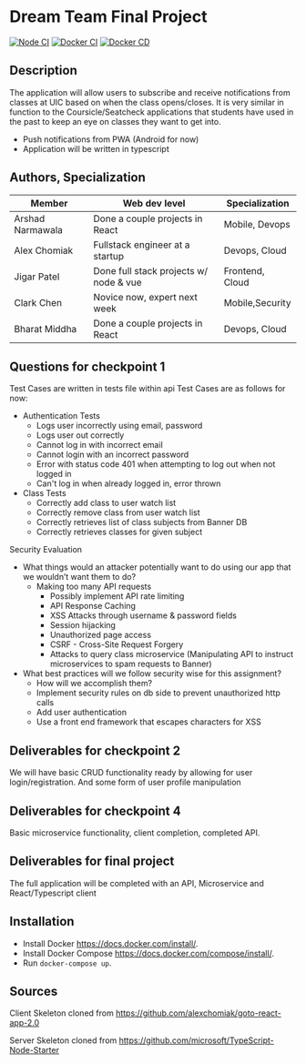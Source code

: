 # Dream Team Final Project

[![Node CI](https://github.com/ckanich-classrooms/final-project-dream-team-1/workflows/Node%20CI/badge.svg)](https://github.com/ckanich-classrooms/final-project-dream-team-1/actions?query=workflow%3A%22Node+CI%22) [![Docker CI](https://github.com/ckanich-classrooms/final-project-dream-team-1/workflows/Docker%20CI/badge.svg)](https://github.com/ckanich-classrooms/final-project-dream-team-1/actions?query=workflow%3A%22Docker+CI%22) [![Docker CD](https://github.com/ckanich-classrooms/final-project-dream-team-1/workflows/Docker%20CD/badge.svg)](https://github.com/ckanich-classrooms/final-project-dream-team-1/actions?query=workflow%3A%22Docker+CD%22)

## Description

The application will allow users to subscribe and receive notifications from classes at UIC based on when the class opens/closes. It is very similar in function to the Coursicle/Seatcheck applications that students have used in the past to keep an eye on classes they want to get into.

- Push notifications from PWA (Android for now)
- Application will be written in typescript

## Authors, Specialization

| Member           | Web dev level                   | Specialization  |
| ---------------- | ------------------------------- | --------------- |
| Arshad Narmawala | Done a couple projects in React | Mobile, Devops  |
| Alex Chomiak     | Fullstack engineer at a startup | Devops, Cloud   |
| Jigar Patel      | Done full stack projects w/ node & vue                 | Frontend, Cloud |
| Clark Chen       | Novice now, expert next week    | Mobile,Security |
| Bharat Middha    | Done a couple projects in React | Devops, Cloud   |

## Questions for checkpoint 1

Test Cases are written in tests file within api
Test Cases are as follows for now:

- Authentication Tests
  - Logs user incorrectly using email, password
  - Logs user out correctly
  - Cannot log in with incorrect email
  - Cannot login with an incorrect password
  - Error with status code 401 when attempting to log out when not logged in
  - Can't log in when already logged in, error thrown
- Class Tests
  - Correctly add class to user watch list
  - Correctly remove class from user watch list
  - Correctly retrieves list of class subjects from Banner DB
  - Correctly retrieves classes for given subject

Security Evaluation

- What things would an attacker potentially want to do using our app that we wouldn’t want them to do?
  - Making too many API requests
    - Possibly implement API rate limiting
    - API Response Caching
    - XSS Attacks through username & password fields
    - Session hijacking
    - Unauthorized page access
    - CSRF - Cross-Site Request Forgery
    - Attacks to query class microservice (Manipulating API to instruct microservices to spam requests to Banner)
- What best practices will we follow security wise for this assignment?
  - How will we accomplish them?
  - Implement security rules on db side to prevent unauthorized http calls
  - Add user authentication
  - Use a front end framework that escapes characters for XSS

## Deliverables for checkpoint 2

We will have basic CRUD functionality ready by allowing for user login/registration. And some form of user profile manipulation

## Deliverables for checkpoint 4

Basic microservice functionality, client completion, completed API.

## Deliverables for final project

The full application will be completed with an API, Microservice and React/Typescript client

## Installation

- Install Docker <https://docs.docker.com/install/>.
- Install Docker Compose <https://docs.docker.com/compose/install/>.
- Run `docker-compose up`.


## Sources

Client Skeleton cloned from <https://github.com/alexchomiak/goto-react-app-2.0>

Server Skeleton cloned from <https://github.com/microsoft/TypeScript-Node-Starter>
